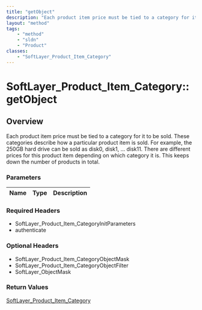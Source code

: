 ```yaml
---
title: "getObject"
description: "Each product item price must be tied to a category for it to be sold. These categories describe how a particular product... "
layout: "method"
tags:
    - "method"
    - "sldn"
    - "Product"
classes:
    - "SoftLayer_Product_Item_Category"
---
```

# SoftLayer_Product_Item_Category::getObject
## Overview 
Each product item price must be tied to a category for it to be sold. These categories describe how a particular product item is sold. For example, the 250GB hard drive can be sold as disk0, disk1, ... disk11. There are different prices for this product item depending on which category it is. This keeps down the number of products in total. 

### Parameters 
|Name | Type | Description |
| --- | --- | --- |


### Required Headers
* SoftLayer_Product_Item_CategoryInitParameters
* authenticate

### Optional Headers
* SoftLayer_Product_Item_CategoryObjectMask
* SoftLayer_Product_Item_CategoryObjectFilter
* SoftLayer_ObjectMask

### Return Values
<a href='/reference/datatypes/SoftLayer_Product_Item_Category'>SoftLayer_Product_Item_Category </a>

